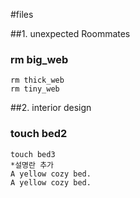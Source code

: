 #files

##1. unexpected Roommates

### rm big_web
    rm thick_web
    rm tiny_web

##2. interior design

### touch bed2
    touch bed3
    *설명란 추가
    A yellow cozy bed.
    A yellow cozy bed.